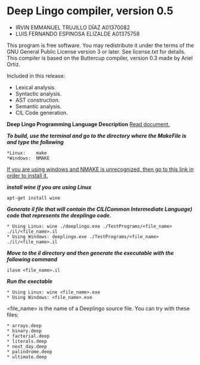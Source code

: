 Deep Lingo compiler, version 0.5
===============================
* IRVIN EMMANUEL TRUJILLO DÍAZ A01370082
* LUIS FERNANDO ESPINOSA ELIZALDE A01375758

This program is free software. You may redistribute it under the terms of
the GNU General Public License version 3 or later. See license.txt for
details. This compiler is based on the Buttercup compiler, version 0.3
made by Ariel Ortiz.

Included in this release:

   * Lexical analysis.
   * Syntactic analysis.
   * AST construction.
   * Semantic analysis.
   * CIL Code generation.

**Deep Lingo Programming Language Description**     [Read document.](http://webcem01.cem.itesm.mx:8005/s201811/tc3048/DeepLingo/DeepLingo_language_spec.html)

***To build, use the terminal and go to the directory where the MakeFile is and type the following***

    *Linux:    make
    *Windows:  NMAKE

[If you are using windows and NMAKE is unrecognized, then go to this link in order to install it.](https://msdn.microsoft.com/en-us/library/dd9y37ha.aspx)

***install wine if you are using Linux***

    apt-get install wine


***Generate il file that will contain the CIL(Common Intermediate Language) code that represents the deeplingo code.***

    * Using Linux: wine ./deeplingo.exe ./TestPrograms/<file_name> ./il/<file_name>.il
    * Using Windows: deeplingo.exe ./TestPrograms/<file_name> ./il/<file_name>.il

***Move to the il directory and then generate the executable with the following command***

    ilasm <file_name>.il

***Run the exectable***

    * Using Linux: wine <file_name>.exe
    * Using Windows: <file_name>.exe

<file_name> is the name of a Deeplingo source file. You can try with
these files:

    * arrays.deep
    * binary.deep
    * factorial.deep
    * literals.deep
    * next_day.deep
    * palindrome.deep
    * ultimate.deep
